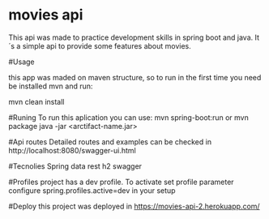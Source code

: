 # movies api

This api was made to practice development skills in spring boot and java.
It´s a simple api to provide some features about movies.

#Usage

this app was maded on maven structure, so to run in the first time you need be installed mvn and run:

mvn clean install

#Runing
To run this aplication you can use:
mvn spring-boot:run
or
mvn package
java -jar <arctifact-name.jar>

#Api routes
Detailed routes and examples can be checked in http://localhost:8080/swagger-ui.html
 
#Tecnolies
Spring data rest
h2
swagger

#Profiles
project has a dev profile. To activate set profile parameter configure spring.profiles.active=dev in your setup

#Deploy
this project was deployed in https://movies-api-2.herokuapp.com/




